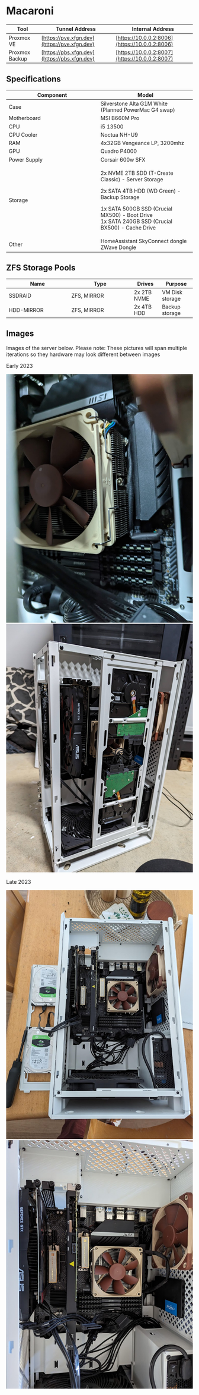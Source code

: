 # Macaroni

| Tool           | Tunnel Address                               | Internal Address                               |
| -------------- | -------------------------------------------- | ---------------------------------------------- |
| Proxmox VE     | [https://pve.xfgn.dev](https://pve.xfgn.dev) | [https://10.0.0.2:8006](https://10.0.0.2:8006) |
| Proxmox Backup | [https://pbs.xfgn.dev](https://pbs.xfgn.dev) | [https://10.0.0.2:8007](https://10.0.0.2:8007) |

## Specifications

<table><thead><tr><th width="234">Component</th><th>Model</th></tr></thead><tbody><tr><td>Case</td><td>Silverstone Alta G1M White (Planned PowerMac G4 swap)</td></tr><tr><td>Motherboard</td><td>MSI B660M Pro</td></tr><tr><td>CPU</td><td>i5 13500</td></tr><tr><td>CPU Cooler</td><td>Noctua NH-U9</td></tr><tr><td>RAM</td><td>4x32GB Vengeance LP, 3200mhz</td></tr><tr><td>GPU</td><td>Quadro P4000</td></tr><tr><td>Power Supply</td><td>Corsair 600w SFX</td></tr><tr><td>Storage</td><td><p>2x NVME 2TB SDD (T-Create Classic) - Server Storage</p><p>2x SATA 4TB HDD (WD Green) - Backup Storage</p><p>1x SATA 500GB SSD (Crucial MX500) - Boot Drive<br>1x SATA 240GB SSD (Crucial BX500) - Cache Drive</p></td></tr><tr><td>Other</td><td>HomeAssistant SkyConnect dongle<br>ZWave Dongle</td></tr></tbody></table>

## ZFS Storage Pools

<table><thead><tr><th width="155">Name</th><th width="155">Type</th><th>Drives</th><th>Purpose</th></tr></thead><tbody><tr><td>SSDRAID</td><td>ZFS, MIRROR</td><td>2x 2TB NVME</td><td>VM Disk storage</td></tr><tr><td>HDD-MIRROR</td><td>ZFS, MIRROR</td><td>2x 4TB HDD</td><td>Backup storage</td></tr></tbody></table>

## Images

Images of the server below. Please note: These pictures will span multiple iterations so they hardware may look different between images

Early 2023

![](<../.gitbook/assets/image (26).png>)<img src="../.gitbook/assets/image (41).png" alt="" data-size="original">

Late 2023

![](<../.gitbook/assets/image (8).png>)![](<../.gitbook/assets/image (12).png>)
